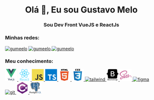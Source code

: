 
  <h1 align="center">Olá 👋, Eu sou Gustavo Melo</h1>
  <h3 align="center">Sou Dev Front VueJS e ReactJs</h3>

  <h3 align="left">Minhas redes:</h3>
  <p align="left">
  <a
      href="https://instagram.com/gumeelo"
      target="blank"
    >
      <img
        align="center"
        src="https://raw.githubusercontent.com/rahuldkjain/github-profile-readme-generator/master/src/images/icons/Social/instagram.svg"
        alt="gumeelo"
        height="30"
        width="40"
      /></a>
    <a
      href="https://linkedin.com/in/gumeelo"
      target="blank"
    >
      <img
        align="center"
        src="https://raw.githubusercontent.com/rahuldkjain/github-profile-readme-generator/master/src/images/icons/Social/linked-in-alt.svg"
        alt="gumeelo"
        height="30"
        width="40"
      />
    </a>
    <a
      href="https://fb.com/gumeelo"
      target="blank"
    >
      <img
        align="center"
        src="https://raw.githubusercontent.com/rahuldkjain/github-profile-readme-generator/master/src/images/icons/Social/facebook.svg"
        alt="gumeelo"
        height="30"
        width="40"
      /></a>
    
  </p>

  <h3 align="left">Meu conhecimento:</h3>
  <p align="left">
  <a
      href="https://vuejs.org/"
      target="_blank"
      rel="noreferrer"
    > <img
        src="https://raw.githubusercontent.com/devicons/devicon/master/icons/vuejs/vuejs-original-wordmark.svg"
        alt="vuejs"
        width="40"
        height="40"
      /> </a> 
  <a
      href="https://reactjs.org/"
      target="_blank"
      rel="noreferrer"
    > <img
        src="https://raw.githubusercontent.com/devicons/devicon/master/icons/react/react-original-wordmark.svg"
        alt="react"
        width="40"
        height="40"
      /> </a> 
  <a
      href="https://developer.mozilla.org/en-US/docs/Web/JavaScript"
      target="_blank"
      rel="noreferrer"
    > <img
        src="https://raw.githubusercontent.com/devicons/devicon/master/icons/javascript/javascript-original.svg"
        alt="javascript"
        width="40"
        height="40"
      /> </a>
  <a
      href="https://www.typescriptlang.org/"
      target="_blank"
      rel="noreferrer"
    > <img
        src="https://raw.githubusercontent.com/devicons/devicon/master/icons/typescript/typescript-original.svg"
        alt="typescript"
        width="40"
        height="40"
      /> </a> 
  <a
      href="https://www.w3.org/html/"
      target="_blank"
      rel="noreferrer"
    > <img
        src="https://raw.githubusercontent.com/devicons/devicon/master/icons/html5/html5-original-wordmark.svg"
        alt="html5"
        width="40"
        height="40"
      /> </a> <a
      href="https://www.w3schools.com/css/"
      target="_blank"
      rel="noreferrer"
    > <img
        src="https://raw.githubusercontent.com/devicons/devicon/master/icons/css3/css3-original-wordmark.svg"
        alt="css3"
        width="40"
        height="40"
      /> </a> 
  <a
      href="https://tailwindcss.com/"
      target="_blank"
      rel="noreferrer"
    > <img
        src="https://www.vectorlogo.zone/logos/tailwindcss/tailwindcss-icon.svg"
        alt="tailwind"
        width="40"
        height="40"
      /> </a> <a
      href="https://getbootstrap.com"
      target="_blank"
      rel="noreferrer"
    > <img
        src="https://raw.githubusercontent.com/devicons/devicon/master/icons/bootstrap/bootstrap-plain-wordmark.svg"
        alt="bootstrap"
        width="40"
        height="40"
      /> </a>
  <a
      href="https://sass-lang.com"
      target="_blank"
      rel="noreferrer"
    > <img
        src="https://raw.githubusercontent.com/devicons/devicon/master/icons/sass/sass-original.svg"
        alt="sass"
        width="40"
        height="40"
      /> </a> 
  <a
      href="https://www.figma.com/"
      target="_blank"
      rel="noreferrer"
    > <img
        src="https://www.vectorlogo.zone/logos/figma/figma-icon.svg"
        alt="figma"
        width="40"
        height="40"
      /> </a> <a
      href="https://git-scm.com/"
      target="_blank"
      rel="noreferrer"
    > <img
        src="https://www.vectorlogo.zone/logos/git-scm/git-scm-icon.svg"
        alt="git"
        width="40"
        height="40"
      /> </a> <a
      href="https://www.w3schools.com/cs/"
      target="_blank"
      rel="noreferrer"
    > <img
        src="https://raw.githubusercontent.com/devicons/devicon/master/icons/csharp/csharp-original.svg"
        alt="csharp"
        width="40"
        height="40"
      /> </a> 
    <a
      href="https://www.postgresql.org"
      target="_blank"
      rel="noreferrer"
    > <img
        src="https://raw.githubusercontent.com/devicons/devicon/master/icons/postgresql/postgresql-original-wordmark.svg"
        alt="postgresql"
        width="40"
        height="40"
      /> </a> 
</p>
